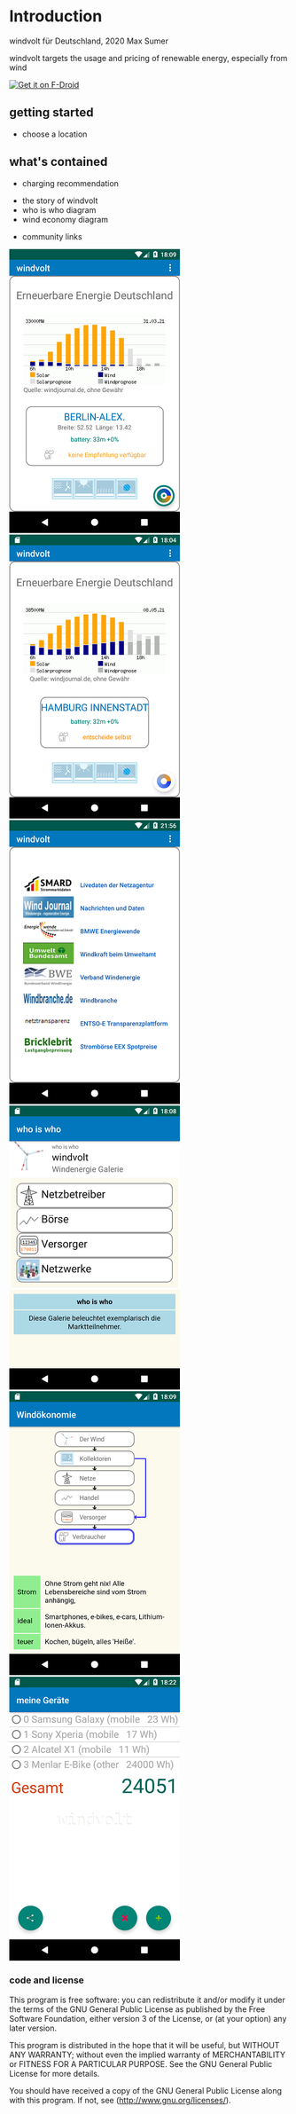 # Introduction

windvolt für Deutschland, 2020 Max Sumer

windvolt targets the usage and pricing of renewable energy, especially from wind

[<img src="https://fdroid.gitlab.io/artwork/badge/get-it-on.png"
     alt="Get it on F-Droid"
     height="70">](https://f-droid.org/packages/org.windvolt/)



## getting started

- choose a location



## what's contained

+ charging recommendation

*    the story of windvolt
*    who is who diagram
*    wind economy diagram

+ community links


<div>
    <img src="fastlane/metadata/android/de/images/screenshots/Screenshot_10.png">
    <img src="fastlane/metadata/android/de/images/screenshots/Screenshot_11.png">
    <img src="fastlane/metadata/android/de/images/screenshots/Screenshot_20.png">
    <img src="fastlane/metadata/android/de/images/screenshots/Screenshot_30.png">
    <img src="fastlane/metadata/android/de/images/screenshots/Screenshot_31.png">
    <img src="fastlane/metadata/android/de/images/screenshots/Screenshot_40.png">
</div>



### code and license

This program is free software: you can redistribute it and/or modify
it under the terms of the GNU General Public License as published by
the Free Software Foundation, either version 3 of the License, or
(at your option) any later version.

This program is distributed in the hope that it will be useful,
but WITHOUT ANY WARRANTY; without even the implied warranty of
MERCHANTABILITY or FITNESS FOR A PARTICULAR PURPOSE.  See the
GNU General Public License for more details.

You should have received a copy of the GNU General Public License
along with this program.  If not, see (http://www.gnu.org/licenses/).
